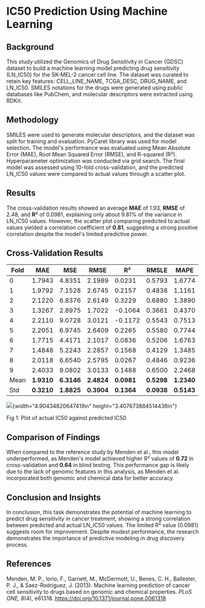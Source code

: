 # IC50 Prediction Using Machine Learning

## **Background**  
This study utilized the Genomics of Drug Sensitivity in Cancer (GDSC)
dataset to build a machine learning model predicting drug sensitivity
(LN_IC50) for the SK-MEL-2 cancer cell line. The dataset was curated to
retain key features: CELL_LINE_NAME, TCGA_DESC, DRUG_NAME, and LN_IC50.
SMILES notations for the drugs were generated using public databases
like PubChem, and molecular descriptors were extracted using RDKit.

## **Methodology**  
SMILES were used to generate molecular descriptors, and the dataset was
split for training and evaluation. PyCaret library was used for model
selection. The model\'s performance was evaluated using Mean Absolute
Error (MAE), Root Mean Squared Error (RMSE), and R-squared (R²).
Hyperparameter optimization was conducted via grid search. The final
model was assessed using 10-fold cross-validation, and the predicted
LN_IC50 values were compared to actual values through a scatter plot.

## **Results**  
The cross-validation results showed an average **MAE** of 1.93, **RMSE**
of 2.48, and **R²** of 0.0981, explaining only about 9.81% of the
variance in LN_IC50 values. However, the scatter plot comparing
predicted to actual values yielded a correlation coefficient of
**0.81**, suggesting a strong positive correlation despite the model\'s
limited predictive power.

## **Cross-Validation Results**

| Fold | MAE        | MSE        | RMSE       | R²         | RMSLE      | MAPE       |
|------|------------|------------|------------|------------|------------|------------|
| 0    | 1.7943     | 4.8351     | 2.1989     | 0.0231     | 0.5793     | 1.6774     |
| 1    | 1.9792     | 7.1528     | 2.6745     | 0.2157     | 0.4838     | 1.1161     |
| 2    | 2.1220     | 6.8376     | 2.6149     | 0.3229     | 0.6880     | 1.3890     |
| 3    | 1.3267     | 2.8975     | 1.7022     | -0.1064    | 0.3661     | 0.4370     |
| 4    | 2.2110     | 9.0728     | 3.0121     | -0.1172    | 0.5543     | 0.7513     |
| 5    | 2.2051     | 6.9745     | 2.6409     | 0.2265     | 0.5580     | 0.7744     |
| 6    | 1.7715     | 4.4171     | 2.1017     | 0.0836     | 0.5206     | 1.6763     |
| 7    | 1.4848     | 5.2243     | 2.2857     | 0.1568     | 0.4129     | 1.3485     |
| 8    | 2.0118     | 6.6540     | 2.5795     | 0.0267     | 0.4846     | 0.9236     |
| 9    | 2.4033     | 9.0802     | 3.0133     | 0.1488     | 0.6500     | 2.2468     |
| Mean | **1.9310** | **6.3146** | **2.4824** | **0.0981** | **0.5298** | **1.2340** |
| Std  | **0.3210** | **1.8825** | **0.3904** | **0.1364** | **0.0938** | **0.5143** |

![](media/image1.png){width="4.90434820647419in"
height="3.407673884514436in"}

Fig 1: Plot of actual IC50 against predicted IC50

## **Comparison of Findings**  
When compared to the reference study by Menden et al., this model
underperformed, as Menden\'s model achieved higher R² values of **0.72**
in cross-validation and **0.64** in blind testing. This performance gap
is likely due to the lack of genomic features in this analysis, as
Menden et al. incorporated both genomic and chemical data for better
accuracy.

## **Conclusion and Insights**  
In conclusion, this task demonstrates the potential of machine learning
to predict drug sensitivity in cancer treatment, showing a strong
correlation between predicted and actual LN_IC50 values. The limited R²
value (0.0981) suggests room for improvement. Despite modest
performance, the research demonstrates the importance of predictive
modeling in drug discovery process.

## **References**  
Menden, M. P., Iorio, F., Garnett, M., McDermott, U., Benes, C. H.,
Ballester, P. J., & Saez-Rodriguez, J. (2013). Machine learning
prediction of cancer cell sensitivity to drugs based on genomic and
chemical properties. *PLoS ONE, 8*(4), e61318.
<https://doi.org/10.1371/journal.pone.0061318>
